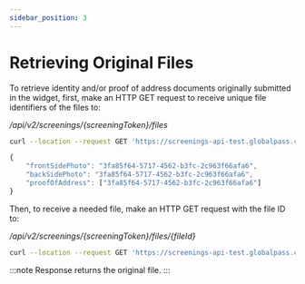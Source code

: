 ```yaml
---
sidebar_position: 3
---
```

# Retrieving Original Files

To retrieve identity and/or proof of address documents originally submitted in the widget, first, make an HTTP GET request to receive unique file identifiers of the files to:

_/api/v2/screenings/{screeningToken}/files_

```bash title="Example request"
curl --location --request GET 'https://screenings-api-test.globalpass.ch/api/v2/screenings/9519c730-5d6e-4c23-b89a-8c4d06899e7f/files' --header 'Authorization: Bearer {your_access_token}'
```

```js title="Example response"
{
    "frontSidePhoto": "3fa85f64-5717-4562-b3fc-2c963f66afa6",
    "backSidePhoto": "3fa85f64-5717-4562-b3fc-2c963f66afa6",
    "proofOfAddress": ["3fa85f64-5717-4562-b3fc-2c963f66afa6"]
}
```

Then, to receive a needed file, make an HTTP GET request with the file ID to:

_/api/v2/screenings/{screeningToken}/files/{fileId}_

```bash title="Example request"
curl --location --request GET 'https://screenings-api-test.globalpass.ch/api/v2/screenings/9519c730-5d6e-4c23-b89a-8c4d06899e7f/files/3fa85f64-5717-4562-b3fc-2c963f66afa6' --header 'Authorization: Bearer {your_access_token}'
```

:::note
Response returns the original file.
:::
